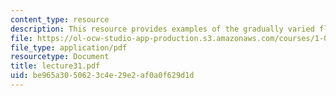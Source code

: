 ```yaml
---
content_type: resource
description: This resource provides examples of the gradually varied flow profiles.
file: https://ol-ocw-studio-app-production.s3.amazonaws.com/courses/1-060-engineering-mechanics-ii-spring-2006/be965a3050623c4e29e2af0a0f629d1d_lecture31.pdf
file_type: application/pdf
resourcetype: Document
title: lecture31.pdf
uid: be965a30-5062-3c4e-29e2-af0a0f629d1d
---
```

